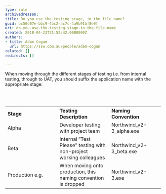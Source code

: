 ```yaml
---
type: rule
archivedreason: 
title: Do you use the testing stage, in the file name?
guid: bc50d07e-bbc9-4bc2-ac7c-4a9b91bf8e0f
uri: do-you-use-the-testing-stage-in-the-file-name
created: 2018-04-23T21:52:42.0000000Z
authors:
- title: Adam Cogan
  url: https://ssw.com.au/people/adam-cogan
related: []
redirects: []

---
```



<p>When moving through the different stages of testing i.e. from internal testing, through to UAT, you should suffix the application name with the appropriate stage&#58;<br></p>
<br><excerpt class='endintro'></excerpt><br>
<table cellspacing="0" width="100%" class="ssw15-rteTable-default"><tbody><tr><td class="ssw15-rteTable-default" style="width&#58;33.3333%;">
               <strong>Stage</strong></td><td class="ssw15-rteTable-default" style="width&#58;33.3333%;">
               <strong>Testing Description</strong></td><td class="ssw15-rteTable-default" style="width&#58;33.3333%;">
               <strong>Naming Convention</strong></td></tr><tr><td class="ssw15-rteTable-default">Alpha</td><td class="ssw15-rteTable-default">Developer testing with project team</td><td class="ssw15-rteTable-default">Northwind_v2-3_alpha.exe</td></tr><tr><td class="ssw15-rteTable-default">Beta</td><td class="ssw15-rteTable-default">Internal “Test Please&quot; testing with non-project working colleagues</td><td class="ssw15-rteTable-default">Northwind_v2-3_beta.exe</td></tr><tr><td class="ssw15-rteTable-default">Production e.g.</td><td class="ssw15-rteTable-default">When moving onto production, this naming convention is dropped</td><td class="ssw15-rteTable-default">Northwind_v2-3.exe</td></tr></tbody></table>
​​<br>


